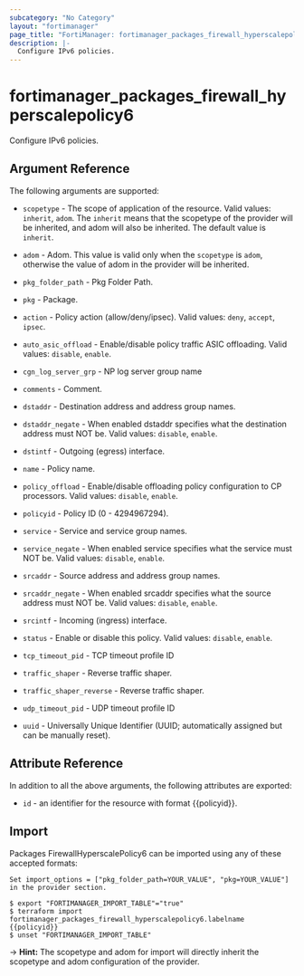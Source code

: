```yaml
---
subcategory: "No Category"
layout: "fortimanager"
page_title: "FortiManager: fortimanager_packages_firewall_hyperscalepolicy6"
description: |-
  Configure IPv6 policies.
---
```


# fortimanager_packages_firewall_hyperscalepolicy6
Configure IPv6 policies.

## Argument Reference


The following arguments are supported:

* `scopetype` - The scope of application of the resource. Valid values: `inherit`, `adom`. The `inherit` means that the scopetype of the provider will be inherited, and adom will also be inherited. The default value is `inherit`.
* `adom` - Adom. This value is valid only when the `scopetype` is `adom`, otherwise the value of adom in the provider will be inherited.
* `pkg_folder_path` - Pkg Folder Path.
* `pkg` - Package.

* `action` - Policy action (allow/deny/ipsec). Valid values: `deny`, `accept`, `ipsec`.

* `auto_asic_offload` - Enable/disable policy traffic ASIC offloading. Valid values: `disable`, `enable`.

* `cgn_log_server_grp` - NP log server group name
* `comments` - Comment.
* `dstaddr` - Destination address and address group names.
* `dstaddr_negate` - When enabled dstaddr specifies what the destination address must NOT be. Valid values: `disable`, `enable`.

* `dstintf` - Outgoing (egress) interface.
* `name` - Policy name.
* `policy_offload` - Enable/disable offloading policy configuration to CP processors. Valid values: `disable`, `enable`.

* `policyid` - Policy ID (0 - 4294967294).
* `service` - Service and service group names.
* `service_negate` - When enabled service specifies what the service must NOT be. Valid values: `disable`, `enable`.

* `srcaddr` - Source address and address group names.
* `srcaddr_negate` - When enabled srcaddr specifies what the source address must NOT be. Valid values: `disable`, `enable`.

* `srcintf` - Incoming (ingress) interface.
* `status` - Enable or disable this policy. Valid values: `disable`, `enable`.

* `tcp_timeout_pid` - TCP timeout profile ID
* `traffic_shaper` - Reverse traffic shaper.
* `traffic_shaper_reverse` - Reverse traffic shaper.
* `udp_timeout_pid` - UDP timeout profile ID
* `uuid` - Universally Unique Identifier (UUID; automatically assigned but can be manually reset).


## Attribute Reference

In addition to all the above arguments, the following attributes are exported:
* `id` - an identifier for the resource with format {{policyid}}.

## Import

Packages FirewallHyperscalePolicy6 can be imported using any of these accepted formats:
```
Set import_options = ["pkg_folder_path=YOUR_VALUE", "pkg=YOUR_VALUE"] in the provider section.

$ export "FORTIMANAGER_IMPORT_TABLE"="true"
$ terraform import fortimanager_packages_firewall_hyperscalepolicy6.labelname {{policyid}}
$ unset "FORTIMANAGER_IMPORT_TABLE"
```
-> **Hint:** The scopetype and adom for import will directly inherit the scopetype and adom configuration of the provider.
